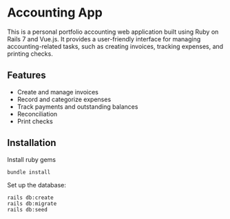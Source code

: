 # Accounting App
This is a personal portfolio accounting web application built using Ruby on Rails 7 and Vue.js. It provides a user-friendly interface for managing accounting-related tasks, such as creating invoices, tracking expenses, and printing checks.

## Features
* Create and manage invoices
* Record and categorize expenses
* Track payments and outstanding balances
* Reconciliation
* Print checks

## Installation

Install ruby gems

`bundle install`

Set up the database:

`rails db:create`<br>
`rails db:migrate`<br>
`rails db:seed`
